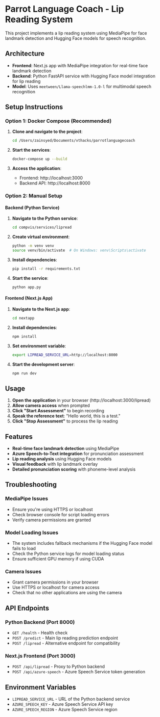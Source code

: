 # Parrot Language Coach - Lip Reading System

This project implements a lip reading system using MediaPipe for face landmark detection and Hugging Face models for speech recognition.

## Architecture

- **Frontend**: Next.js app with MediaPipe integration for real-time face landmark detection
- **Backend**: Python FastAPI service with Hugging Face model integration for lip reading
- **Model**: Uses `meetween/Llama-speechlmm-1.0-l` for multimodal speech recognition

## Setup Instructions

### Option 1: Docker Compose (Recommended)

1. **Clone and navigate to the project**:
   ```bash
   cd /Users/zainsyed/Documents/vthacks/parrotlanguagecoach
   ```

2. **Start the services**:
   ```bash
   docker-compose up --build
   ```

3. **Access the application**:
   - Frontend: http://localhost:3000
   - Backend API: http://localhost:8000

### Option 2: Manual Setup

#### Backend (Python Service)

1. **Navigate to the Python service**:
   ```bash
   cd compvis/services/lipread
   ```

2. **Create virtual environment**:
   ```bash
   python -m venv venv
   source venv/bin/activate  # On Windows: venv\Scripts\activate
   ```

3. **Install dependencies**:
   ```bash
   pip install -r requirements.txt
   ```

4. **Start the service**:
   ```bash
   python app.py
   ```

#### Frontend (Next.js App)

1. **Navigate to the Next.js app**:
   ```bash
   cd nextapp
   ```

2. **Install dependencies**:
   ```bash
   npm install
   ```

3. **Set environment variable**:
   ```bash
   export LIPREAD_SERVICE_URL=http://localhost:8000
   ```

4. **Start the development server**:
   ```bash
   npm run dev
   ```

## Usage

1. **Open the application** in your browser (http://localhost:3000/lipread)
2. **Allow camera access** when prompted
3. **Click "Start Assessment"** to begin recording
4. **Speak the reference text**: "Hello world, this is a test."
5. **Click "Stop Assessment"** to process the lip reading

## Features

- **Real-time face landmark detection** using MediaPipe
- **Azure Speech-to-Text integration** for pronunciation assessment
- **Lip reading analysis** using Hugging Face models
- **Visual feedback** with lip landmark overlay
- **Detailed pronunciation scoring** with phoneme-level analysis

## Troubleshooting

### MediaPipe Issues
- Ensure you're using HTTPS or localhost
- Check browser console for script loading errors
- Verify camera permissions are granted

### Model Loading Issues
- The system includes fallback mechanisms if the Hugging Face model fails to load
- Check the Python service logs for model loading status
- Ensure sufficient GPU memory if using CUDA

### Camera Issues
- Grant camera permissions in your browser
- Use HTTPS or localhost for camera access
- Check that no other applications are using the camera

## API Endpoints

### Python Backend (Port 8000)
- `GET /health` - Health check
- `POST /predict` - Main lip reading prediction endpoint
- `POST /lipread` - Alternative endpoint for compatibility

### Next.js Frontend (Port 3000)
- `POST /api/lipread` - Proxy to Python backend
- `POST /api/azure-speech` - Azure Speech Service token generation

## Environment Variables

- `LIPREAD_SERVICE_URL` - URL of the Python backend service
- `AZURE_SPEECH_KEY` - Azure Speech Service API key
- `AZURE_SPEECH_REGION` - Azure Speech Service region
